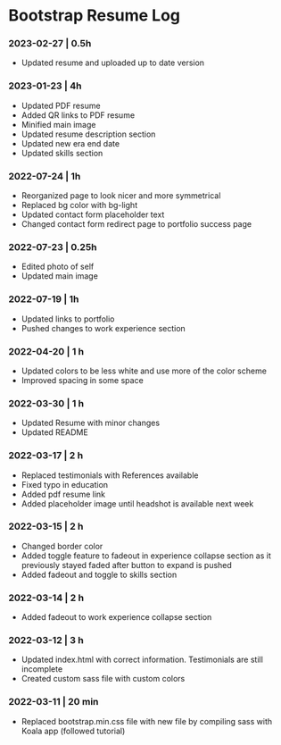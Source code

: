 # Bootstrap Resume Log

### 2023-02-27 | 0.5h
- Updated resume and uploaded up to date version

### 2023-01-23 | 4h
- Updated PDF resume
- Added QR links to PDF resume
- Minified main image
- Updated resume description section
- Updated new era end date
- Updated skills section

### 2022-07-24 | 1h
- Reorganized page to look nicer and more symmetrical
- Replaced bg color with bg-light
- Updated contact form placeholder text
- Changed contact form redirect page to portfolio success page

### 2022-07-23 | 0.25h
- Edited photo of self
- Updated main image

### 2022-07-19 | 1h
- Updated links to portfolio
- Pushed changes to work experience section

### 2022-04-20 | 1 h

- Updated colors to be less white and use more of the color scheme
- Improved spacing in some space

### 2022-03-30 | 1 h

- Updated Resume with minor changes
- Updated README

### 2022-03-17 | 2 h

- Replaced testimonials with References available
- Fixed typo in education
- Added pdf resume link
- Added placeholder image until headshot is available next week

### 2022-03-15 | 2 h

- Changed border color
- Added toggle feature to fadeout in experience collapse section as it previously stayed faded after button to expand is pushed
- Added fadeout and toggle to skills section

### 2022-03-14 | 2 h

- Added fadeout to work experience collapse section

### 2022-03-12 | 3 h

- Updated index.html with correct information. Testimonials are still incomplete
- Created custom sass file with custom colors

### 2022-03-11 | 20 min

- Replaced bootstrap.min.css file with new file by compiling sass with Koala app (followed tutorial)
